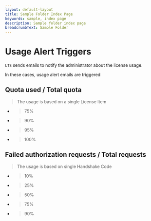 ```yaml
---
layout: default-layout
title: Sample Folder Index Page
keywords: sample, index page
description: Sample folder index page
breadcrumbText: Sample Folder
---
```


# Usage Alert Triggers

`LTS` sends emails to notify the administrator about the license usage.

In these cases, usage alert emails are triggered

## Quota used / Total quota 

> The usage is based on a single License Item

* > 75%
* > 90%
* > 95%
* > 100%

## Failed authorization requests / Total requests

> The usage is based on single Handshake Code

* > 10%
* > 25%
* > 50%
* > 75%
* > 90%
